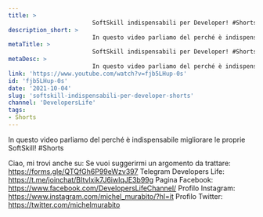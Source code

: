 ```yaml
---
title: > 
                        SoftSkill indispensabili per Developer! #Shorts
description_short: > 
                        In questo video parliamo del perché è indispensabile migliorare le proprie SoftSkill! #Shorts Ciao, mi trovi anche su: Se vuoi ...
metaTitle: > 
                        SoftSkill indispensabili per Developer! #Shorts
metaDesc: > 
                        In questo video parliamo del perché è indispensabile migliorare le proprie SoftSkill! #Shorts Ciao, mi trovi anche su: Se vuoi ...
link: 'https://www.youtube.com/watch?v=fjb5LHup-0s'
id: 'fjb5LHup-0s'
date: '2021-10-04'
slug: 'softskill-indispensabili-per-developer-shorts'
channel: 'DevelopersLife'
tags: 
- Shorts
---
```

In questo video parliamo del perché è indispensabile migliorare le proprie SoftSkill! #Shorts

Ciao, mi trovi anche su:
Se vuoi suggerirmi un argomento da trattare: https://forms.gle/QTQfGh6P99eWzv397
Telegram Developers Life: https://t.me/joinchat/BItvlxik7J6iwIqJE3b99g
Pagina Facebook: https://www.facebook.com/DevelopersLifeChannel/
Profilo Instagram: https://www.instagram.com/michel_murabito/?hl=it
Profilo Twitter: https://twitter.com/michelmurabito​
